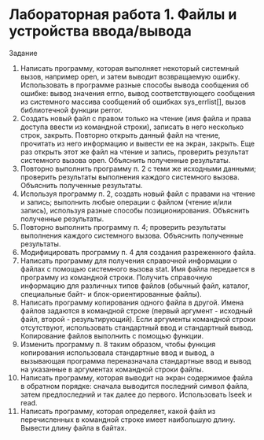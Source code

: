 # Лабораторная работа 1. Файлы и устройства ввода/вывода
Задание
1. Написать программу, которая выполняет некоторый системный вызов, например open, и затем выводит возвращаемую ошибку. Использовать в программе разные способы вывода сообщения об ошибке: вывод значения errno, вывод соответствующего сообщения из системного массива сообщений об ошибках sys_errlist[], вызов библиотечной функции perror.
2. Создать новый файл с правом только на чтение (имя файла и права доступа ввести из командной строки), записать в него несколько строк, закрыть. Повторно открыть данный файл на чтение, прочитать из него информацию и вывести ее на экран, закрыть. Еще раз открыть этот же файл на чтение и запись, проверить результат системного вызова open. Объяснить полученные результаты.
3. Повторно выполнить программу п. 2 с теми же исходными данными; проверить результаты выполнения каждого системного вызова. Объяснить полученные результаты.
4. Используя программу п. 2, создать новый файл с правами на чтение и запись; выполнить любые операции с файлом (чтение и/или запись), используя разные способы позиционирования. Объяснить полученные результаты.
5. Повторно выполнить программу п. 4; проверить результаты выполнения каждого системного вызова. Объяснить полученные результаты.
6. Модифицировать программу п. 4 для создания разреженного файла.
7. Написать программу для получения справочной информации о файлах с помощью системного вызова stat. Имя файла передается в программу из командной строки. Получить справочную информацию для различных типов файлов (обычный файл, каталог, специальные байт- и блок-ориентированные файлы).
8. Написать программу копирования одного файла в другой. Имена файлов задаются в командной строке (первый аргумент - исходный файл, второй - результирующий). Если аргументы командной строки отсутствуют, использовать стандартный ввод и стандартный вывод. Копирование файлов выполнить с помощью функции.
9. Изменить программу п. 8 таким образом, чтобы функция копирования 
использовала стандартные ввод и вывод, а вызывающая программа переназначала стандартные ввод и вывод на указанные в аргументах командной строки файлы.
10. Написать программу, которая выводит на экран содержимое файла в обратном порядке: сначала выводится последний символ файла, затем предпоследний и так далее до первого. Использовать lseek и read.
11. Написать программу, которая определяет, какой файл из перечисленных в командной строке имеет наибольшую длину. Вывести длину файла в байтах.
